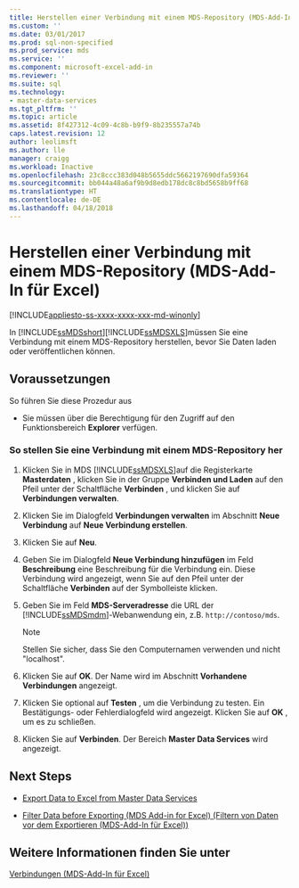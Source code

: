 ```yaml
---
title: Herstellen einer Verbindung mit einem MDS-Repository (MDS-Add-In für Excel) | Microsoft-Dokumentation
ms.custom: ''
ms.date: 03/01/2017
ms.prod: sql-non-specified
ms.prod_service: mds
ms.service: ''
ms.component: microsoft-excel-add-in
ms.reviewer: ''
ms.suite: sql
ms.technology:
- master-data-services
ms.tgt_pltfrm: ''
ms.topic: article
ms.assetid: 8f427312-4c09-4c8b-b9f9-8b235557a74b
caps.latest.revision: 12
author: leolimsft
ms.author: lle
manager: craigg
ms.workload: Inactive
ms.openlocfilehash: 23c8ccc383d048b5655ddc5662197690dfa59364
ms.sourcegitcommit: bb044a48a6af9b9d8edb178dc8c8bd5658b9ff68
ms.translationtype: HT
ms.contentlocale: de-DE
ms.lasthandoff: 04/18/2018
---
```

# <a name="connect-to-an-mds-repository-mds-add-in-for-excel"></a>Herstellen einer Verbindung mit einem MDS-Repository (MDS-Add-In für Excel)

[!INCLUDE[appliesto-ss-xxxx-xxxx-xxx-md-winonly](../../includes/appliesto-ss-xxxx-xxxx-xxx-md-winonly.md)]

  In [!INCLUDE[ssMDSshort](../../includes/ssmdsshort-md.md)][!INCLUDE[ssMDSXLS](../../includes/ssmdsxls-md.md)]müssen Sie eine Verbindung mit einem MDS-Repository herstellen, bevor Sie Daten laden oder veröffentlichen können.  
  
## <a name="prerequisites"></a>Voraussetzungen  
 So führen Sie diese Prozedur aus  
  
-   Sie müssen über die Berechtigung für den Zugriff auf den Funktionsbereich **Explorer** verfügen.  
  
### <a name="to-connect-to-an-mds-repository"></a>So stellen Sie eine Verbindung mit einem MDS-Repository her  
  
1.  Klicken Sie in MDS [!INCLUDE[ssMDSXLS](../../includes/ssmdsxls-md.md)]auf die Registerkarte **Masterdaten** , klicken Sie in der Gruppe **Verbinden und Laden** auf den Pfeil unter der Schaltfläche **Verbinden** , und klicken Sie auf **Verbindungen verwalten**.  
  
2.  Klicken Sie im Dialogfeld **Verbindungen verwalten** im Abschnitt **Neue Verbindung** auf **Neue Verbindung erstellen**.  
  
3.  Klicken Sie auf **Neu**.  
  
4.  Geben Sie im Dialogfeld **Neue Verbindung hinzufügen** im Feld **Beschreibung** eine Beschreibung für die Verbindung ein. Diese Verbindung wird angezeigt, wenn Sie auf den Pfeil unter der Schaltfläche **Verbinden** auf der Symbolleiste klicken.  
  
5.  Geben Sie im Feld **MDS-Serveradresse** die URL der [!INCLUDE[ssMDSmdm](../../includes/ssmdsmdm-md.md)]-Webanwendung ein, z.B. `http://contoso/mds`.  
  
    > [!NOTE]  
    >  Stellen Sie sicher, dass Sie den Computernamen verwenden und nicht "localhost".  
  
6.  Klicken Sie auf **OK**. Der Name wird im Abschnitt **Vorhandene Verbindungen** angezeigt.  
  
7.  Klicken Sie optional auf **Testen** , um die Verbindung zu testen. Ein Bestätigungs- oder Fehlerdialogfeld wird angezeigt. Klicken Sie auf **OK** , um es zu schließen.  
  
8.  Klicken Sie auf **Verbinden**. Der Bereich **Master Data Services** wird angezeigt.  
  
## <a name="next-steps"></a>Next Steps  
  
-   [Export Data to Excel from Master Data Services](../../master-data-services/microsoft-excel-add-in/export-data-to-excel-from-master-data-services.md)  
  
-   [Filter Data before Exporting &#40;MDS Add-in for Excel&#41; (Filtern von Daten vor dem Exportieren (MDS-Add-In für Excel))](../../master-data-services/microsoft-excel-add-in/filter-data-before-exporting-mds-add-in-for-excel.md)  
  
## <a name="see-also"></a>Weitere Informationen finden Sie unter  
 [Verbindungen &#40;MDS-Add-In für Excel&#41;](../../master-data-services/microsoft-excel-add-in/connections-mds-add-in-for-excel.md)  
  
  
